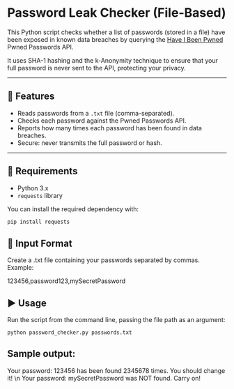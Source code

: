 # Password Leak Checker (File-Based)

This Python script checks whether a list of passwords (stored in a file) have been exposed in known data breaches by querying the [Have I Been Pwned](https://haveibeenpwned.com/API/v3#PwnedPasswords) Pwned Passwords API.

It uses SHA-1 hashing and the k-Anonymity technique to ensure that your full password is never sent to the API, protecting your privacy.

---

## 🔧 Features

- Reads passwords from a `.txt` file (comma-separated).
- Checks each password against the Pwned Passwords API.
- Reports how many times each password has been found in data breaches.
- Secure: never transmits the full password or hash.

---

## 🧰 Requirements

- Python 3.x
- `requests` library

You can install the required dependency with:

```bash
pip install requests
```

## 📄 Input Format
Create a .txt file containing your passwords separated by commas.
Example:

123456,password123,mySecretPassword

## ▶️ Usage
Run the script from the command line, passing the file path as an argument:
```
python password_checker.py passwords.txt
```
## Sample output:
Your password: 123456 has been found 2345678 times. You should change it! \n
Your password: mySecretPassword was NOT found. Carry on!
